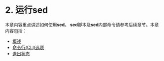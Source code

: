 # 2. 运行sed

本章内容重点讲述如何使用**sed**。 **sed**脚本及**sed**内部命令请参考后续章节。本章内容包括：  
+ [概述](https://github.com/hunter1085/sed-chinese-manual/blob/main/doc/2.1%20overview.md)  
+ [命令行(CLI)选项]()  
+ [退出状态]()  
